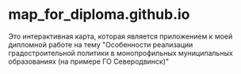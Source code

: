# map_for_diploma.github.io
Это интерактивная карта, которая является приложением к моей дипломной работе на тему "Особенности реализации градостроительной политики в монопрофильных муниципальных образованиях (на примере ГО Северодвинск)"
